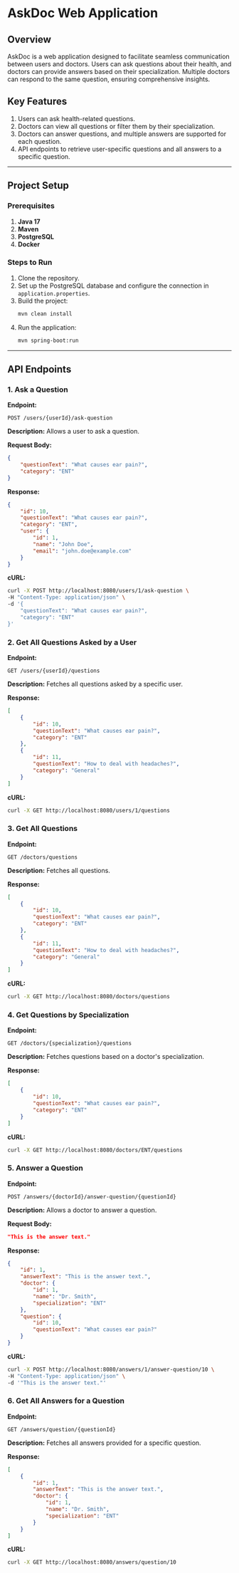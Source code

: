 # AskDoc Web Application

## Overview
AskDoc is a web application designed to facilitate seamless communication between users and doctors. Users can ask questions about their health, and doctors can provide answers based on their specialization. Multiple doctors can respond to the same question, ensuring comprehensive insights.

## Key Features
1. Users can ask health-related questions.
2. Doctors can view all questions or filter them by their specialization.
3. Doctors can answer questions, and multiple answers are supported for each question.
4. API endpoints to retrieve user-specific questions and all answers to a specific question.

---

## Project Setup

### Prerequisites
1. **Java 17**
2. **Maven**
3. **PostgreSQL**
4. **Docker**

### Steps to Run
1. Clone the repository.
2. Set up the PostgreSQL database and configure the connection in `application.properties`.
3. Build the project:
   ```bash
   mvn clean install
   ```
4. Run the application:
   ```bash
   mvn spring-boot:run
   ```

---

## API Endpoints

### 1. Ask a Question
**Endpoint:**
```http
POST /users/{userId}/ask-question
```
**Description:** Allows a user to ask a question.

**Request Body:**
```json
{
    "questionText": "What causes ear pain?",
    "category": "ENT"
}
```
**Response:**
```json
{
    "id": 10,
    "questionText": "What causes ear pain?",
    "category": "ENT",
    "user": {
        "id": 1,
        "name": "John Doe",
        "email": "john.doe@example.com"
    }
}
```
**cURL:**
```bash
curl -X POST http://localhost:8080/users/1/ask-question \
-H "Content-Type: application/json" \
-d '{
    "questionText": "What causes ear pain?",
    "category": "ENT"
}'
```

### 2. Get All Questions Asked by a User
**Endpoint:**
```http
GET /users/{userId}/questions
```
**Description:** Fetches all questions asked by a specific user.

**Response:**
```json
[
    {
        "id": 10,
        "questionText": "What causes ear pain?",
        "category": "ENT"
    },
    {
        "id": 11,
        "questionText": "How to deal with headaches?",
        "category": "General"
    }
]
```
**cURL:**
```bash
curl -X GET http://localhost:8080/users/1/questions
```

### 3. Get All Questions
**Endpoint:**
```http
GET /doctors/questions
```
**Description:** Fetches all questions.

**Response:**
```json
[
    {
        "id": 10,
        "questionText": "What causes ear pain?",
        "category": "ENT"
    },
    {
        "id": 11,
        "questionText": "How to deal with headaches?",
        "category": "General"
    }
]
```
**cURL:**
```bash
curl -X GET http://localhost:8080/doctors/questions
```

### 4. Get Questions by Specialization
**Endpoint:**
```http
GET /doctors/{specialization}/questions
```
**Description:** Fetches questions based on a doctor's specialization.

**Response:**
```json
[
    {
        "id": 10,
        "questionText": "What causes ear pain?",
        "category": "ENT"
    }
]
```
**cURL:**
```bash
curl -X GET http://localhost:8080/doctors/ENT/questions
```

### 5. Answer a Question
**Endpoint:**
```http
POST /answers/{doctorId}/answer-question/{questionId}
```
**Description:** Allows a doctor to answer a question.

**Request Body:**
```json
"This is the answer text."
```
**Response:**
```json
{
    "id": 1,
    "answerText": "This is the answer text.",
    "doctor": {
        "id": 1,
        "name": "Dr. Smith",
        "specialization": "ENT"
    },
    "question": {
        "id": 10,
        "questionText": "What causes ear pain?"
    }
}
```
**cURL:**
```bash
curl -X POST http://localhost:8080/answers/1/answer-question/10 \
-H "Content-Type: application/json" \
-d '"This is the answer text."'
```

### 6. Get All Answers for a Question
**Endpoint:**
```http
GET /answers/question/{questionId}
```
**Description:** Fetches all answers provided for a specific question.

**Response:**
```json
[
    {
        "id": 1,
        "answerText": "This is the answer text.",
        "doctor": {
            "id": 1,
            "name": "Dr. Smith",
            "specialization": "ENT"
        }
    }
]
```
**cURL:**
```bash
curl -X GET http://localhost:8080/answers/question/10
```

